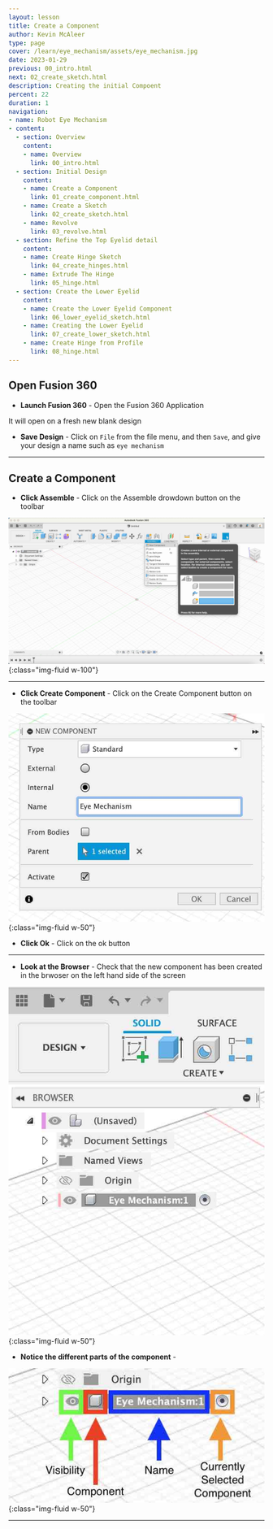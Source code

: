 ```yaml
---
layout: lesson
title: Create a Component
author: Kevin McAleer
type: page
cover: /learn/eye_mechanism/assets/eye_mechanism.jpg
date: 2023-01-29
previous: 00_intro.html
next: 02_create_sketch.html
description: Creating the initial Compoent
percent: 22
duration: 1
navigation:
- name: Robot Eye Mechanism
- content:
  - section: Overview
    content:
    - name: Overview
      link: 00_intro.html
  - section: Initial Design
    content:
    - name: Create a Component
      link: 01_create_component.html
    - name: Create a Sketch
      link: 02_create_sketch.html
    - name: Revolve
      link: 03_revolve.html
  - section: Refine the Top Eyelid detail
    content:
    - name: Create Hinge Sketch
      link: 04_create_hinges.html
    - name: Extrude The Hinge
      link: 05_hinge.html
  - section: Create the Lower Eyelid
    content:
    - name: Create the Lower Eyelid Component
      link: 06_lower_eyelid_sketch.html
    - name: Creating the Lower Eyelid
      link: 07_create_lower_sketch.html
    - name: Create Hinge from Profile
      link: 08_hinge.html
---
```



## Open Fusion 360

* **Launch Fusion 360** - Open the Fusion 360 Application

It will open on a fresh new blank design

* **Save Design** - Click on `File` from the file menu, and then `Save`, and give your design a name such as `eye mechanism`

---

## Create a Component

* **Click Assemble** - Click on the Assemble drowdown button on the toolbar

![Fusion full screen](assets/eye00.jpg){:class="img-fluid w-100"}

---

* **Click Create Component** - Click on the Create Component button on the toolbar

![Create Component Dialog](assets/eye01.jpg){:class="img-fluid w-50"}

* **Click Ok** - Click on the ok button

---

* **Look at the Browser** - Check that the new component has been created in the brwoser on the left hand side of the screen

![Create Component Dialog](assets/eye02.jpg){:class="img-fluid w-50"}

* **Notice the different parts of the component** - 

![Create Component Dialog](assets/eye03.jpg){:class="img-fluid w-50"}

---
